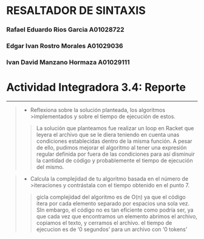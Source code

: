 # RESALTADOR DE SINTAXIS
 ### Rafael Eduardo Rios Garcia A01028722
 ### Edgar Ivan Rostro Morales A01029036
 ### Ivan David Manzano Hormaza A01029111
 
 # Actividad Integradora 3.4: Reporte
  
 ***
   
 > - Reflexiona sobre la solución planteada, los algoritmos >implementados y sobre el tiempo de ejecución de estos.
 >>La solución que planteamos fue realizar un loop en Racket que leyera el archivo que se le diera teniendo en cuenta unas condiciones establecidas dentro de la misma función. A pesar de  ello, pudimos mejorar el algoritmo al tener una expresión regular  definida por fuera de las condiciones para así disminuir la  cantidad de código y probablemente el tiempo de ejecución del  mismo.
  
 > - Calcula la complejidad de tu algoritmo basada en el número de >iteraciones y contrástala con el tiempo obtenido en el punto 7.
 >>gicla complejidad del algoritmo es de O(n) ya que el código itera por cada elemento separado por espacios una sola vez. SIn  embargo, el código no es tan eficiente como podría ser, ya que  cada vez que encontramos un elemento abrimos el archivo, copiamos el texto, y cerramos el archivo.
 >>el tiempo de ejecucion es de ‘0 segundos’ para un archivo con ‘0  tokens’
